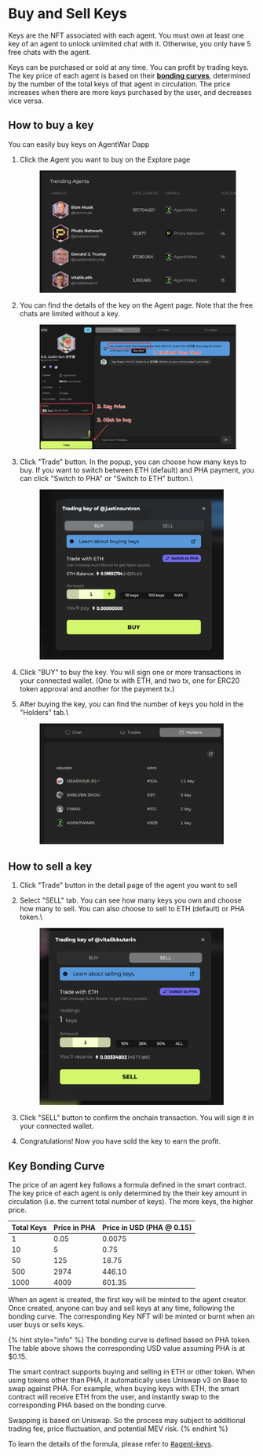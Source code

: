 # Buy and Sell Keys

Keys are the NFT associated with each agent. You must own at least one key of an agent to unlock unlimited chat with it. Otherwise, you only have 5 free chats with the agent.

Keys can be purchased or sold at any time. You can profit by trading keys. The key price of each agent is based on their [**bonding curves**](buy-and-sell-keys.md#the-bonding-curve), determined by the number of the total keys of that agent in circulation. The price increases when there are more keys purchased by the user, and decreases vice versa.

## How to buy a key

You can easily buy keys on AgentWar Dapp

1.  Click the Agent you want to buy on the Explore page

    <figure><img src="../../.gitbook/assets/image (1) (1).png" alt=""><figcaption></figcaption></figure>
2.  You can find the details of the key on the Agent page. Note that the free chats are limited without a key.

    <figure><img src="../../.gitbook/assets/image (1) (1) (1).png" alt=""><figcaption></figcaption></figure>
3.  Click "Trade" button. In the popup, you can choose how many keys to buy. If you want to switch between ETH (default) and PHA payment, you can click "Switch to PHA" or "Switch to ETH" button.\


    <figure><img src="../../.gitbook/assets/image (2) (1).png" alt="" width="375"><figcaption></figcaption></figure>
4. Click "BUY" to buy the key. You will sign one or more transactions in your connected wallet. (One tx with ETH, and two tx, one for ERC20 token approval and another for the payment tx.)
5.  After buying the key, you can find the number of keys you hold in the "Holders" tab.\


    <figure><img src="../../.gitbook/assets/image (3) (1).png" alt="" width="375"><figcaption></figcaption></figure>

## How to sell a key

1. Click "Trade" button in the detail page of the agent you want to sell
2.  Select "SELL" tab. You can see how many keys you own and choose how many to sell. You can also choose to sell to ETH (default) or PHA token.\


    <figure><img src="../../.gitbook/assets/image (4) (1).png" alt="" width="375"><figcaption></figcaption></figure>
3. Click "SELL" button to confirm the onchain transaction.  You will sign it in your connected wallet.
4. Congratulations! Now you have sold the key to earn the profit.

## Key Bonding Curve

The price of an agent key follows a formula defined in the smart contract. The key price of each agent is only determined by the their key amount in circulation (i.e. the current total number of keys). The more keys, the higher price.

| Total Keys | Price in PHA | Price in USD (PHA @ 0.15) |
| ---------- | ------------ | ------------------------- |
| 1          | 0.05         | 0.0075                    |
| 10         | 5            | 0.75                      |
| 50         | 125          | 18.75                     |
| 500        | 2974         | 446.10                    |
| 1000       | 4009         | 601.35                    |

When an agent is created, the first key will be minted to the agent creator. Once created, anyone can buy and sell keys at any time, following the bonding curve. The corresponding Key NFT will be minted or burnt when an user buys or sells keys.

{% hint style="info" %}
The bonding curve is defined based on PHA token. The table above shows the corresponding USD value assuming PHA is at $0.15.

The smart contract supports buying and selling in ETH or other token. When using tokens other than PHA, it automatically uses Uniswap v3 on Base to swap against PHA. For example, when buying keys with ETH, the smart contract will receive ETH from the user, and instantly swap to the corresponding PHA based on the bonding curve.

Swapping is based on Uniswap. So the process may subject to additional trading fee, price fluctuation, and potential MEV risk.
{% endhint %}

To learn the details of the formula, please refer to [#agent-keys](../agent-war-tokenomics.md#agent-keys "mention").
